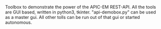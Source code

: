 Toolbox to demonstrate the power of the APIC-EM REST-API.
All the tools are GUI based, written in python3, tkinter.
"api-demobox.py" can be used as a master gui. All other tolls can be run out of that gui or started autonomous.


